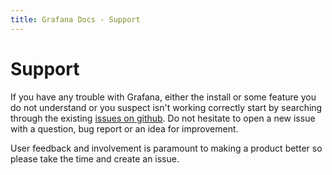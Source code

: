 ```yaml
---
title: Grafana Docs - Support
---
```


# Support

If you have any trouble with Grafana, either the install or some feature you do not understand or you suspect isn't working
correctly start by searching through the existing [issues on github](https://github.com/torkelo/grafana/issues). Do not
hesitate to open a new issue with a question, bug report or an idea for improvement.

User feedback and involvement is paramount to making a product better so please take the time and create an issue.
